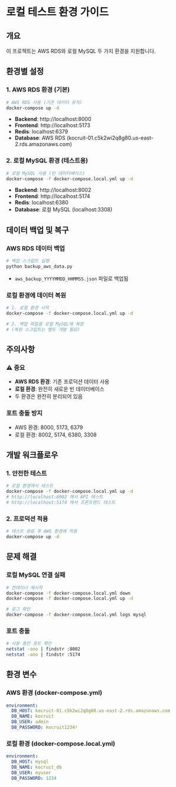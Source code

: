 # 로컬 테스트 환경 가이드

## 개요
이 프로젝트는 AWS RDS와 로컬 MySQL 두 가지 환경을 지원합니다.

## 환경별 설정

### 1. AWS RDS 환경 (기본)
```bash
# AWS RDS 사용 (기존 데이터 유지)
docker-compose up -d
```
- **Backend**: http://localhost:8000
- **Frontend**: http://localhost:5173
- **Redis**: localhost:6379
- **Database**: AWS RDS (kocruit-01.c5k2wi2q8g80.us-east-2.rds.amazonaws.com)

### 2. 로컬 MySQL 환경 (테스트용)
```bash
# 로컬 MySQL 사용 (빈 데이터베이스)
docker-compose -f docker-compose.local.yml up -d
```
- **Backend**: http://localhost:8002
- **Frontend**: http://localhost:5174
- **Redis**: localhost:6380
- **Database**: 로컬 MySQL (localhost:3308)

## 데이터 백업 및 복구

### AWS RDS 데이터 백업
```bash
# 백업 스크립트 실행
python backup_aws_data.py
```
- `aws_backup_YYYYMMDD_HHMMSS.json` 파일로 백업됨

### 로컬 환경에 데이터 복원
```bash
# 1. 로컬 환경 시작
docker-compose -f docker-compose.local.yml up -d

# 2. 백업 파일을 로컬 MySQL에 복원
# (복원 스크립트는 별도 개발 필요)
```

## 주의사항

### ⚠️ 중요
- **AWS RDS 환경**: 기존 프로덕션 데이터 사용
- **로컬 환경**: 완전히 새로운 빈 데이터베이스
- 두 환경은 완전히 분리되어 있음

### 포트 충돌 방지
- AWS 환경: 8000, 5173, 6379
- 로컬 환경: 8002, 5174, 6380, 3308

## 개발 워크플로우

### 1. 안전한 테스트
```bash
# 로컬 환경에서 테스트
docker-compose -f docker-compose.local.yml up -d
# http://localhost:8002 에서 API 테스트
# http://localhost:5174 에서 프론트엔드 테스트
```

### 2. 프로덕션 적용
```bash
# 테스트 완료 후 AWS 환경에 적용
docker-compose up -d
```

## 문제 해결

### 로컬 MySQL 연결 실패
```bash
# 컨테이너 재시작
docker-compose -f docker-compose.local.yml down
docker-compose -f docker-compose.local.yml up -d

# 로그 확인
docker-compose -f docker-compose.local.yml logs mysql
```

### 포트 충돌
```bash
# 사용 중인 포트 확인
netstat -ano | findstr :8002
netstat -ano | findstr :5174
```

## 환경 변수

### AWS 환경 (docker-compose.yml)
```yaml
environment:
  DB_HOST: kocruit-01.c5k2wi2q8g80.us-east-2.rds.amazonaws.com
  DB_NAME: kocruit
  DB_USER: admin
  DB_PASSWORD: kocruit1234!
```

### 로컬 환경 (docker-compose.local.yml)
```yaml
environment:
  DB_HOST: mysql
  DB_NAME: kocruit_db
  DB_USER: myuser
  DB_PASSWORD: 1234
``` 